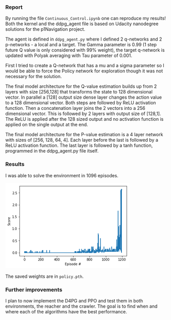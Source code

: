 ### Report

By running the file `Continuous_Control.ipynb` one can reproduce my results! 
Both the kernel and the ddpg_agent file is based on Udacity nanodegree solutions for the p1Navigation project.

The agent is defined in `ddpg_agent.py` where I defined 2 q-networks and 2 p-networks - a local and a target. The Gamma parameter is 0.99 (1 step future Q value is only considered with 99% weight), the target q-network is updated with Polyak averaging with Tau parameter of 0.001.

First I tried to create a Q-network that has a mu and a sigma parameter so I would be able to force the Policy network for exploration though it was not necessary for the solution.

The final model architecture for the Q-value estimation builds up from 2 layers with size [256,128] that transforms the state to 128 dimensional vector.
In parallel a [128] output size dense layer changes the action value to a 128 dimensional vector. Both steps are followed by ReLU activation function.
Then a concatenation layer joins the 2 vectors into a 256 dimensional vector. This is followed by 2 layers with output size of [128,1]. 
The ReLU is applied after the 128 sized output and no activation function is applied on the single output at the end.

The final model architecture for the P-value estimation is a 4 layer network with sizes of [256, 128, 64, 4]. Each layer before the last is followed by a ReLU activation function.
The last layer is followed by a tanh function, programmed in the ddpg_agent.py file itself.

### Results

I was able to solve the environment in 1096 episodes.

![Solved in 1096 episodes](image.png)

The saved weights are in `policy.pth`. 

### Further improvements

I plan to now implement the D4PG and PPO and test them in both environments, the reacher and the crawler. The goal is to find when and where each of the algorithms have the best performance.
